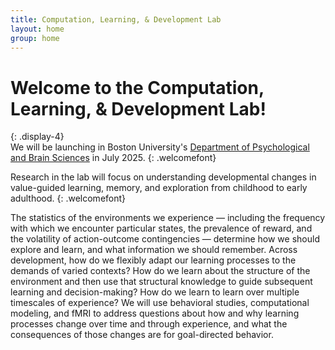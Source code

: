 ```yaml
---
title: Computation, Learning, & Development Lab
layout: home
group: home
---
```

# Welcome to the Computation, Learning, & Development Lab!
{: .display-4}
<br>
We will be launching in Boston University's [Department of Psychological and Brain Sciences](https://www.bu.edu/psych/) in July 2025.
{: .welcomefont}

<!-- ![CCN lab logo](static/img/logo/jf_retreat_logo.svg){:style="max-width: 100%; height: auto;"} -->

Research in the lab will focus on understanding developmental changes in value-guided learning, memory, and exploration from childhood to early adulthood.
{: .welcomefont}

 The statistics of the environments we experience — including the frequency with which we encounter particular states, the prevalence of reward, and the volatility of action-outcome contingencies — determine how we should explore and learn, and what information we should remember. Across development, how do we flexibly adapt our learning processes to the demands of varied contexts? How do we learn about the structure of the environment and then use that structural knowledge to guide subsequent learning and decision-making? How do we learn to learn over multiple timescales of experience? We will use behavioral studies, computational modeling, and fMRI to address questions about how and why learning processes change over time and through experience, and what the consequences of those changes are for goal-directed behavior.